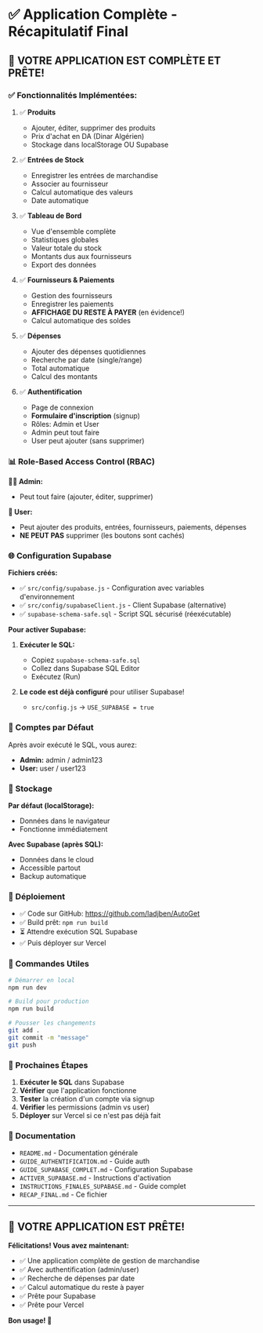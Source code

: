 # ✅ Application Complète - Récapitulatif Final

## 🎉 VOTRE APPLICATION EST COMPLÈTE ET PRÊTE!

### ✅ Fonctionnalités Implémentées:

1. ✅ **Produits**
   - Ajouter, éditer, supprimer des produits
   - Prix d'achat en DA (Dinar Algérien)
   - Stockage dans localStorage OU Supabase

2. ✅ **Entrées de Stock**
   - Enregistrer les entrées de marchandise
   - Associer au fournisseur
   - Calcul automatique des valeurs
   - Date automatique

3. ✅ **Tableau de Bord**
   - Vue d'ensemble complète
   - Statistiques globales
   - Valeur totale du stock
   - Montants dus aux fournisseurs
   - Export des données

4. ✅ **Fournisseurs & Paiements**
   - Gestion des fournisseurs
   - Enregistrer les paiements
   - **AFFICHAGE DU RESTE À PAYER** (en évidence!)
   - Calcul automatique des soldes

5. ✅ **Dépenses**
   - Ajouter des dépenses quotidiennes
   - Recherche par date (single/range)
   - Total automatique
   - Calcul des montants

6. ✅ **Authentification**
   - Page de connexion
   - **Formulaire d'inscription** (signup)
   - Rôles: Admin et User
   - Admin peut tout faire
   - User peut ajouter (sans supprimer)

### 📊 Role-Based Access Control (RBAC)

**👨‍💼 Admin:**
- Peut tout faire (ajouter, éditer, supprimer)

**👤 User:**
- Peut ajouter des produits, entrées, fournisseurs, paiements, dépenses
- **NE PEUT PAS** supprimer (les boutons sont cachés)

### 🌐 Configuration Supabase

**Fichiers créés:**
- ✅ `src/config/supabase.js` - Configuration avec variables d'environnement
- ✅ `src/config/supabaseClient.js` - Client Supabase (alternative)
- ✅ `supabase-schema-safe.sql` - Script SQL sécurisé (réexécutable)

**Pour activer Supabase:**

1. **Exécuter le SQL:**
   - Copiez `supabase-schema-safe.sql`
   - Collez dans Supabase SQL Editor
   - Exécutez (Run)

2. **Le code est déjà configuré** pour utiliser Supabase!
   - `src/config.js` → `USE_SUPABASE = true`

### 🔑 Comptes par Défaut

Après avoir exécuté le SQL, vous aurez:
- **Admin:** admin / admin123
- **User:** user / user123

### 💾 Stockage

**Par défaut (localStorage):**
- Données dans le navigateur
- Fonctionne immédiatement

**Avec Supabase (après SQL):**
- Données dans le cloud
- Accessible partout
- Backup automatique

### 🚀 Déploiement

- ✅ Code sur GitHub: https://github.com/ladjben/AutoGet
- ✅ Build prêt: `npm run build`
- ⏳ Attendre exécution SQL Supabase
- ✅ Puis déployer sur Vercel

### 📝 Commandes Utiles

```bash
# Démarrer en local
npm run dev

# Build pour production
npm run build

# Pousser les changements
git add .
git commit -m "message"
git push
```

### 🎯 Prochaines Étapes

1. **Exécuter le SQL** dans Supabase
2. **Vérifier** que l'application fonctionne
3. **Tester** la création d'un compte via signup
4. **Vérifier** les permissions (admin vs user)
5. **Déployer** sur Vercel si ce n'est pas déjà fait

### 📄 Documentation

- `README.md` - Documentation générale
- `GUIDE_AUTHENTIFICATION.md` - Guide auth
- `GUIDE_SUPABASE_COMPLET.md` - Configuration Supabase
- `ACTIVER_SUPABASE.md` - Instructions d'activation
- `INSTRUCTIONS_FINALES_SUPABASE.md` - Guide complet
- `RECAP_FINAL.md` - Ce fichier

---

## 🎊 VOTRE APPLICATION EST PRÊTE!

**Félicitations! Vous avez maintenant:**
- ✅ Une application complète de gestion de marchandise
- ✅ Avec authentification (admin/user)
- ✅ Recherche de dépenses par date
- ✅ Calcul automatique du reste à payer
- ✅ Prête pour Supabase
- ✅ Prête pour Vercel

**Bon usage! 🚀**

